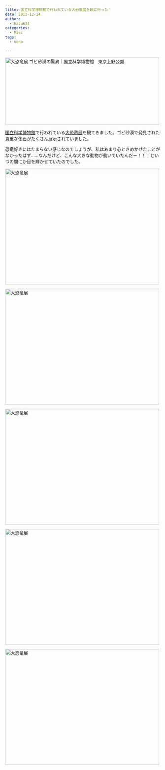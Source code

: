 ```yaml
---
title: 国立科学博物館で行われている大恐竜展を観に行った！
date: 2013-12-14
author:
  - kazu634
categories:
  - Misc
tags:
  - ueno

---
```

<a href="http://daikyoryu.com/" onclick="__gaTracker('send', 'event', 'outbound-article', 'http://daikyoryu.com/', '');" title="大恐竜展 ゴビ砂漠の驚異｜国立科学博物館　東京上野公園 by Kazuhiro MUSASHI, on Flickr"><img class="aligncenter" alt="大恐竜展 ゴビ砂漠の驚異｜国立科学博物館　東京上野公園" src="http://farm4.staticflickr.com/3717/11366214433_b1aa8252d0.jpg" width="500" height="218" /></a>

<a href="http://www.kahaku.go.jp/" onclick="__gaTracker('send', 'event', 'outbound-article', 'http://www.kahaku.go.jp/', '国立科学博物館');" target="_blank">国立科学博物館</a>で行われている<a href="http://daikyoryu.com/" onclick="__gaTracker('send', 'event', 'outbound-article', 'http://daikyoryu.com/', '大恐竜展');" target="_blank">大恐竜展</a>を観てきました。ゴビ砂漠で発見された貴重な化石がたくさん展示されていました。

恐竜好きにはたまらない感じなのでしょうが、私はあまり心ときめかせたことがなかったはず……なんだけど、こんな大きな動物が動いていたんだー！！！といつの間にか目を輝かせていたのでした。

<a href="http://www.flickr.com/photos/42332031@N02/11027493306" onclick="__gaTracker('send', 'event', 'outbound-article', 'http://www.flickr.com/photos/42332031@N02/11027493306', '');" title="大恐竜展 by Kazuhiro MUSASHI, on Flickr"><img class="aligncenter" alt="大恐竜展" src="http://farm8.staticflickr.com/7358/11027493306_7f6b82282d.jpg" width="500" height="375" /></a>

<a href="http://www.flickr.com/photos/42332031@N02/11027536044" onclick="__gaTracker('send', 'event', 'outbound-article', 'http://www.flickr.com/photos/42332031@N02/11027536044', '');" title="大恐竜展 by Kazuhiro MUSASHI, on Flickr"><img class="aligncenter" alt="大恐竜展" src="http://farm4.staticflickr.com/3686/11027536044_eebfde7468.jpg" width="500" height="375" /></a>

<a href="http://www.flickr.com/photos/42332031@N02/11027468776" onclick="__gaTracker('send', 'event', 'outbound-article', 'http://www.flickr.com/photos/42332031@N02/11027468776', '');" title="大恐竜展 by Kazuhiro MUSASHI, on Flickr"><img class="aligncenter" alt="大恐竜展" src="http://farm3.staticflickr.com/2892/11027468776_fbc2bfdd64.jpg" width="500" height="375" /></a>

<a href="http://www.flickr.com/photos/42332031@N02/11027570803" onclick="__gaTracker('send', 'event', 'outbound-article', 'http://www.flickr.com/photos/42332031@N02/11027570803', '');" title="大恐竜展 by Kazuhiro MUSASHI, on Flickr"><img class="aligncenter" alt="大恐竜展" src="http://farm8.staticflickr.com/7352/11027570803_7789224783.jpg" width="500" height="375" /></a>

<a href="http://www.flickr.com/photos/42332031@N02/11027332535" onclick="__gaTracker('send', 'event', 'outbound-article', 'http://www.flickr.com/photos/42332031@N02/11027332535', '');" title="大恐竜展 by Kazuhiro MUSASHI, on Flickr"><img class="aligncenter" alt="大恐竜展" src="http://farm3.staticflickr.com/2869/11027332535_94985bf4eb.jpg" width="500" height="375" /></a>
